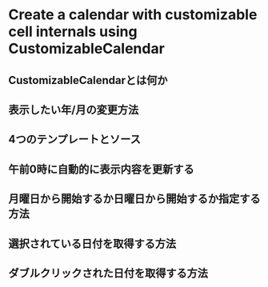 # Create a calendar with customizable cell internals using CustomizableCalendar

## CustomizableCalendarとは何か



## 表示したい年/月の変更方法



## 4つのテンプレートとソース







## 午前0時に自動的に表示内容を更新する



## 月曜日から開始するか日曜日から開始するか指定する方法



## 選択されている日付を取得する方法



## ダブルクリックされた日付を取得する方法
